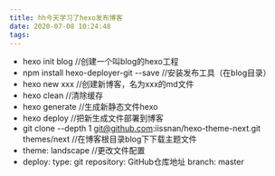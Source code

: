 ```yaml
---
title: hh今天学习了hexo发布博客
date: 2020-07-08 10:24:48
tags:
---
```


* hexo init blog  //创建一个叫blog的hexo工程
* npm install hexo-deployer-git --save //安装发布工具（在blog目录）
* hexo new xxx  //创建新博客，名为xxx的md文件
* hexo clean  //清除缓存
* hexo generate //生成新静态文件hexo
* hexo deploy   //把新生成文件部署到博客
* git clone --depth 1 git@github.com:iissnan/hexo-theme-next.git themes/next
                      //在博客根目录blog下下载主题文件
* theme: landscape  //更改文件配置
* deploy: 
  type: git
  repository: GitHub仓库地址
  branch: master



